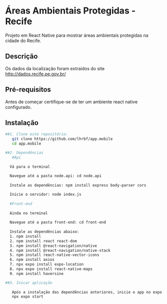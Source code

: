 # Áreas Ambientais Protegidas - Recife
Projeto em React Native para mostrar áreas ambientais protegidas na cidade do Recife. 

## Descrição
Os dados da localização foram extraídos do site <http://dados.recife.pe.gov.br/>

## Pré-requisitos
Antes de começar certifique-se de ter um ambiente react native configurado.

## Instalação

```bash
##1. Clone este repositório:
   git clone https://github.com/lhrbf/app.mobile
   cd app.mobile

##2. Dependências
   #Api
   
  Vá para o terminal
  
  Navegue até a pasta node.api: cd node.api
  
  Instale as dependências: npm install express body-parser cors

  Inicie o servidor: node index.js
  
  #Front-end
  
  Ainda no terminal
  
  Navegue até a pasta front-end: cd front-end
  
  Instale as dependências abaixo:
  1. npm install
  2. npm install react react-dom
  3. npm install @react-navigation/native
  4. npm install @react-navigation/native-stack
  5. npm install react-native-vector-icons
  6. npm install axios
  7. npx expo install expo-location
  8. npx expo install react-native-maps
  9. npm install haversine

##3. Inicar aplicação
   
   Após a instalação das dependências anteriores, inicie o app no expo:
   npx expo start
